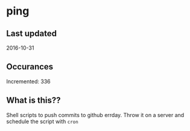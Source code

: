# ping

## Last updated
2016-10-31

## Occurances
Incremented: 336

## What is this?? 
Shell scripts to push commits to github errday. Throw it on a server and schedule the script with `cron`
